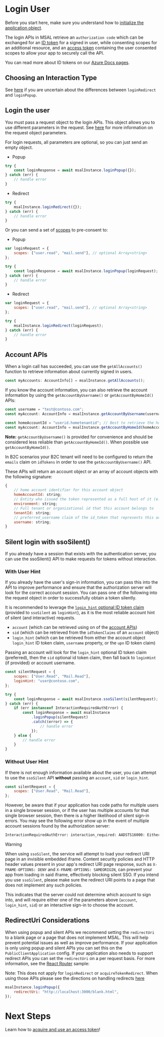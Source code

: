 # Login User

Before you start here, make sure you understand how to [initialize the application object](./initialization.md).

The login APIs in MSAL retrieve an `authorization code` which can be exchanged for an [ID token](https://docs.microsoft.com/azure/active-directory/develop/id-tokens) for a signed in user, while consenting scopes for an additional resource, and an [access token](https://docs.microsoft.com/azure/active-directory/develop/access-tokens) containing the user consented scopes to allow your app to securely call the API.

You can read more about ID tokens on our [Azure Docs pages](https://docs.microsoft.com/azure/active-directory/develop/id-tokens).

## Choosing an Interaction Type

See [here](./initialization.md#choosing-an-interaction-type) if you are uncertain about the differences between `loginRedirect` and `loginPopup`.

## Login the user

You must pass a request object to the login APIs. This object allows you to use different parameters in the request. See [here](./request-response-object.md) for more information on the request object parameters.

For login requests, all parameters are optional, so you can just send an empty object.

-   Popup

```javascript
try {
    const loginResponse = await msalInstance.loginPopup({});
} catch (err) {
    // handle error
}
```

-   Redirect

```javascript
try {
    msalInstance.loginRedirect({});
} catch (err) {
    // handle error
}
```

Or you can send a set of [scopes](./request-response-object.md#scopes) to pre-consent to:

-   Popup

```javascript
var loginRequest = {
    scopes: ["user.read", "mail.send"], // optional Array<string>
};

try {
    const loginResponse = await msalInstance.loginPopup(loginRequest);
} catch (err) {
    // handle error
}
```

-   Redirect

```javascript
var loginRequest = {
    scopes: ["user.read", "mail.send"], // optional Array<string>
};

try {
    msalInstance.loginRedirect(loginRequest);
} catch (err) {
    // handle error
}
```

## Account APIs

When a login call has succeeded, you can use the `getAllAccounts()` function to retrieve information about currently signed in users.

```javascript
const myAccounts: AccountInfo[] = msalInstance.getAllAccounts();
```

If you know the account information, you can also retrieve the account information by using the `getAccountByUsername()` or `getAccountByHomeId()` APIs:

```javascript
const username = "test@contoso.com";
const myAccount: AccountInfo = msalInstance.getAccountByUsername(username);

const homeAccountId = "userid.hometenantid"; // Best to retrieve the homeAccountId from an account object previously obtained through msal
const myAccount: AccountInfo = msalInstance.getAccountByHomeId(homeAccountId);
```

**Note:** `getAccountByUsername()` is provided for convenience and should be considered less reliable than `getAccountByHomeId()`. When possible use `getAccountByHomeId()`.

In B2C scenarios your B2C tenant will need to be configured to return the `emails` claim on `idTokens` in order to use the `getAccountByUsername()` API.

These APIs will return an account object or an array of account objects with the following signature:

```javascript
{
    // home account identifier for this account object
    homeAccountId: string;
    // Entity who issued the token represented as a full host of it (e.g. login.microsoftonline.com)
    environment: string;
    // Full tenant or organizational id that this account belongs to
    tenantId: string;
    // preferred_username claim of the id_token that represents this account.
    username: string;
}
```

## Silent login with ssoSilent()

If you already have a session that exists with the authentication server, you can use the ssoSilent() API to make requests for tokens without interaction.

### With User Hint

If you already have the user's sign-in information, you can pass this into the API to improve performance and ensure that the authorization server will look for the correct account session. You can pass one of the following into the request object in order to successfully obtain a token silently.

It is recommended to leverage the [`login_hint` optional ID token claim](https://docs.microsoft.com/azure/active-directory/develop/active-directory-optional-claims#v10-and-v20-optional-claims-set) (provided to `ssoSilent` as `loginHint`), as it is the most reliable account hint of silent (and interactive) requests.

-   `account` (which can be retrieved using on of the [account APIs](./accounts.md))
-   `sid` (which can be retrieved from the `idTokenClaims` of an `account` object)
-   `login_hint` (which can be retrieved from either the account object `login_hint` ID token claim, `username` property, or the `upn` ID token claim)

Passing an account will look for the `login_hint` optional ID token claim (preferred), then the `sid` optional id token claim, then fall back to `loginHint` (if provided) or account username.

```javascript
const silentRequest = {
    scopes: ["User.Read", "Mail.Read"],
    loginHint: "user@contoso.com",
};

try {
    const loginResponse = await msalInstance.ssoSilent(silentRequest);
} catch (err) {
    if (err instanceof InteractionRequiredAuthError) {
        const loginResponse = await msalInstance
            .loginPopup(silentRequest)
            .catch((error) => {
                // handle error
            });
    } else {
        // handle error
    }
}
```

### Without User Hint

If there is not enough information available about the user, you can attempt to use the `ssoSilent` API **without** passing an `account`, `sid` or `login_hint`.

```javascript
const silentRequest = {
    scopes: ["User.Read", "Mail.Read"],
};
```

However, be aware that if your application has code paths for multiple users in a single browser session, or if the user has multiple accounts for that single browser session, then there is a higher likelihood of silent sign-in errors. You may see the following error show up in the event of multiple account sessions found by the authorization server:

```txt
InteractionRequiredAuthError: interaction_required: AADSTS16000: Either multiple user identities are available for the current request or selected account is not supported for the scenario.
```

> [!WARNING]
> When using `ssoSilent`, the service will attempt to load your redirect URI page in an invisible embedded iframe. Content security policies and HTTP header values present in your app's redirect URI page response, such as `X-FRAME-OPTIONS: DENY` and `X-FRAME-OPTIONS: SAMEORIGIN`, can prevent your app from loading in said iframe, effectively blocking silent SSO. If you intend you use `ssoSilent`, please make sure the redirect URI points to a page that does not implement any such policies.

This indicates that the server could not determine which account to sign into, and will require either one of the parameters above (`account`, `login_hint`, `sid`) or an interactive sign-in to choose the account.

## RedirectUri Considerations

When using popup and silent APIs we recommend setting the `redirectUri` to a blank page or a page that does not implement MSAL. This will help prevent potential issues as well as improve performance. If your application is only using popup and silent APIs you can set this on the `PublicClientApplication` config. If your application also needs to support redirect APIs you can set the `redirectUri` on a per request basis. For more information, see the [React Router](../../../samples/msal-react-samples/react-router-sample) sample:

Note: This does not apply for `loginRedirect` or `acquireTokenRedirect`. When using those APIs please see the directions on handling redirects [here](./initialization.md#redirect-apis)

```javascript
msalInstance.loginPopup({
    redirectUri: "http://localhost:3000/blank.html",
});
```

# Next Steps

Learn how to [acquire and use an access token](./acquire-token.md)!
